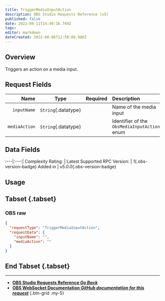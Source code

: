 ```yaml
---
title: TriggerMediaInputAction
description: OBS Studio Requests Reference (v5)
published: false
date: 2022-08-11T14:40:16.749Z
tags: 
editor: markdown
dateCreated: 2022-08-06T12:58:00.986Z
---
```


## Overview
Triggers an action on a media input.

## Request Fields
Name | Type | Required| Description |
----:|:----:|:-------:|:------------|
`inputName` | `String`{.datatype} | <i class="mdi mdi-check-bold"></i> | Name of the media input
`mediaAction` | `String`{.datatype} | <i class="mdi mdi-check-bold"></i> | Identifier of the `ObsMediaInputAction` enum

## Data Fields
:---|:---:|
Complexity Rating: | <span class="stars stars--2"></span>
Latest Supported RPC Version: | *1*{.obs-version-badge}
Added in | *v5.0.0*{.obs-version-badge}

## Usage
## Tabset {.tabset}
### OBS raw
```json
{
  "requestType": "TriggerMediaInputAction",
  "requestData": {
    "inputName": "",
    "mediaAction": ""
  }
}
```
## End Tabset {.tabset}

---

- [<i class="mdi mdi-chevron-left"></i>**OBS Studio Requests Reference *Go Back***](/en/Broadcasters/OBS/Requests)
- [<i class="mdi mdi-github"></i> **OBS WebSocket Documentation *GitHub documentation for this request***](https://github.com/obsproject/obs-websocket/blob/master/docs/generated/protocol.md#triggermediainputaction)
{.btn-grid .my-5}